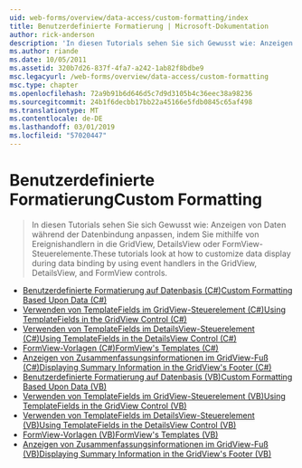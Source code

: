 ```yaml
---
uid: web-forms/overview/data-access/custom-formatting/index
title: Benutzerdefinierte Formatierung | Microsoft-Dokumentation
author: rick-anderson
description: 'In diesen Tutorials sehen Sie sich Gewusst wie: Anzeigen von Daten während der Datenbindung anpassen, indem Sie mithilfe von Ereignishandlern in die GridView, DetailsView oder FormView-Steuerelemente.'
ms.author: riande
ms.date: 10/05/2011
ms.assetid: 320b7d26-837f-4fa7-a242-1ab82f8bdbe9
msc.legacyurl: /web-forms/overview/data-access/custom-formatting
msc.type: chapter
ms.openlocfilehash: 72a9b91b6d646d5c7d9d3105b4c36eec38a98236
ms.sourcegitcommit: 24b1f6decbb17bb22a45166e5fdb0845c65af498
ms.translationtype: MT
ms.contentlocale: de-DE
ms.lasthandoff: 03/01/2019
ms.locfileid: "57020447"
---
```

<a name="custom-formatting"></a><span data-ttu-id="e0604-103">Benutzerdefinierte Formatierung</span><span class="sxs-lookup"><span data-stu-id="e0604-103">Custom Formatting</span></span>
====================
> <span data-ttu-id="e0604-104">In diesen Tutorials sehen Sie sich Gewusst wie: Anzeigen von Daten während der Datenbindung anpassen, indem Sie mithilfe von Ereignishandlern in die GridView, DetailsView oder FormView-Steuerelemente.</span><span class="sxs-lookup"><span data-stu-id="e0604-104">These tutorials look at how to customize data display during data binding by using event handlers in the GridView, DetailsView, and FormView controls.</span></span>


- [<span data-ttu-id="e0604-105">Benutzerdefinierte Formatierung auf Datenbasis (C#)</span><span class="sxs-lookup"><span data-stu-id="e0604-105">Custom Formatting Based Upon Data (C#)</span></span>](custom-formatting-based-upon-data-cs.md)
- [<span data-ttu-id="e0604-106">Verwenden von TemplateFields im GridView-Steuerelement (C#)</span><span class="sxs-lookup"><span data-stu-id="e0604-106">Using TemplateFields in the GridView Control (C#)</span></span>](using-templatefields-in-the-gridview-control-cs.md)
- [<span data-ttu-id="e0604-107">Verwenden von TemplateFields im DetailsView-Steuerelement (C#)</span><span class="sxs-lookup"><span data-stu-id="e0604-107">Using TemplateFields in the DetailsView Control (C#)</span></span>](using-templatefields-in-the-detailsview-control-cs.md)
- [<span data-ttu-id="e0604-108">FormView-Vorlagen (C#)</span><span class="sxs-lookup"><span data-stu-id="e0604-108">FormView's Templates (C#)</span></span>](using-the-formview-s-templates-cs.md)
- [<span data-ttu-id="e0604-109">Anzeigen von Zusammenfassungsinformationen im GridView-Fuß (C#)</span><span class="sxs-lookup"><span data-stu-id="e0604-109">Displaying Summary Information in the GridView's Footer (C#)</span></span>](displaying-summary-information-in-the-gridview-s-footer-cs.md)
- [<span data-ttu-id="e0604-110">Benutzerdefinierte Formatierung auf Datenbasis (VB)</span><span class="sxs-lookup"><span data-stu-id="e0604-110">Custom Formatting Based Upon Data (VB)</span></span>](custom-formatting-based-upon-data-vb.md)
- [<span data-ttu-id="e0604-111">Verwenden von TemplateFields im GridView-Steuerelement (VB)</span><span class="sxs-lookup"><span data-stu-id="e0604-111">Using TemplateFields in the GridView Control (VB)</span></span>](using-templatefields-in-the-gridview-control-vb.md)
- [<span data-ttu-id="e0604-112">Verwenden von TemplateFields im DetailsView-Steuerelement (VB)</span><span class="sxs-lookup"><span data-stu-id="e0604-112">Using TemplateFields in the DetailsView Control (VB)</span></span>](using-templatefields-in-the-detailsview-control-vb.md)
- [<span data-ttu-id="e0604-113">FormView-Vorlagen (VB)</span><span class="sxs-lookup"><span data-stu-id="e0604-113">FormView's Templates (VB)</span></span>](using-the-formview-s-templates-vb.md)
- [<span data-ttu-id="e0604-114">Anzeigen von Zusammenfassungsinformationen im GridView-Fuß (VB)</span><span class="sxs-lookup"><span data-stu-id="e0604-114">Displaying Summary Information in the GridView's Footer (VB)</span></span>](displaying-summary-information-in-the-gridview-s-footer-vb.md)
